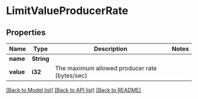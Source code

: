 # LimitValueProducerRate

## Properties

Name | Type | Description | Notes
------------ | ------------- | ------------- | -------------
**name** | **String** |  | 
**value** | **i32** | The maximum allowed producer rate (bytes/sec) | 

[[Back to Model list]](../README.md#documentation-for-models) [[Back to API list]](../README.md#documentation-for-api-endpoints) [[Back to README]](../README.md)


